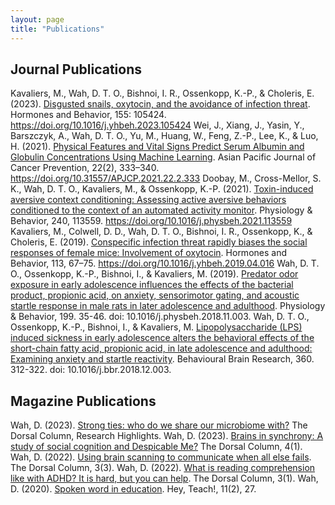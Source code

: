 ```yaml
---
layout: page
title: "Publications"
---
```


## Journal Publications
Kavaliers, M., Wah, D. T. O., Bishnoi, I. R., Ossenkopp, K.-P., & Choleris, E. (2023). [Disgusted snails, oxytocin, and the avoidance of infection threat](https://pubmed.ncbi.nlm.nih.gov/37678092/). Hormones and Behavior, 155: 105424. https://doi.org/10.1016/j.yhbeh.2023.105424
Wei, J., Xiang, J., Yasin, Y., Barszczyk, A., Wah, D. T. O., Yu, M., Huang, W., Feng, Z.-P., Lee, K., & Luo, H. (2021). [Physical Features and Vital Signs Predict Serum Albumin and Globulin Concentrations Using Machine Learning](https://pubmed.ncbi.nlm.nih.gov/33639645/). Asian Pacific Journal of Cancer Prevention, 22(2), 333–340. https://doi.org/10.31557/APJCP.2021.22.2.333
Doobay, M., Cross-Mellor, S. K., Wah, D. T. O., Kavaliers, M., & Ossenkopp, K.-P. (2021). [Toxin-induced aversive context conditioning: Assessing active aversive behaviors conditioned to the context of an automated activity monitor](https://pubmed.ncbi.nlm.nih.gov/34416259/). Physiology & Behavior, 240, 113559. https://doi.org/10.1016/j.physbeh.2021.113559
Kavaliers, M., Colwell, D. D., Wah, D. T. O., Bishnoi, I. R., Ossenkopp, K., & Choleris, E. (2019). [Conspecific infection threat rapidly biases the social responses of female mice: Involvement of oxytocin](https://pubmed.ncbi.nlm.nih.gov/31047886/). Hormones and Behavior, 113, 67–75. https://doi.org/10.1016/j.yhbeh.2019.04.016 
Wah, D. T. O., Ossenkopp, K.-P., Bishnoi, I., & Kavaliers, M. (2019). [Predator odor exposure in early adolescence influences the effects of the bacterial product, propionic acid, on anxiety, sensorimotor gating, and acoustic startle response in male rats in later adolescence and adulthood](https://pubmed.ncbi.nlm.nih.gov/30408471/). Physiology & Behavior, 199. 35-46. doi: 10.1016/j.physbeh.2018.11.003.
Wah, D. T. O., Ossenkopp, K.-P., Bishnoi, I., & Kavaliers, M. [Lipopolysaccharide (LPS) induced sickness in early adolescence alters the behavioral effects of the short-chain fatty acid, propionic acid, in late adolescence and adulthood: Examining anxiety and startle reactivity](https://pubmed.ncbi.nlm.nih.gov/30521932/). Behavioural Brain Research, 360. 312-322. doi: 10.1016/j.bbr.2018.12.003.


## Magazine Publications
Wah, D. (2023). [Strong ties: who do we share our microbiome with?](https://songsuwo.ca/thedorsalcolumn/research-highlight-deanne-wah-1) The Dorsal Column, Research Highlights.
Wah, D. (2023). [Brains in synchrony: A study of social cognition and Despicable Me?](https://songsuwo.ca/thedorsalcolumn/vol4-iss1-deanne-wah) The Dorsal Column, 4(1).
Wah, D. (2022). [Using brain scanning to communicate when all else fails](https://songsuwo.ca/thedorsalcolumn/vol3-iss3-deanne-wah). The Dorsal Column, 3(3).
Wah, D. (2022). [What is reading comprehension like with ADHD? It is hard, but you can help](https://songsuwo.ca/thedorsalcolumn/vol3-iss1-deanne-wah). The Dorsal Column, 3(1).
Wah, D. (2020). [Spoken word in education](https://issuu.com/heyteachmagazine/docs/vol._11__issue_1_-_fall_2019). Hey, Teach!, 11(2), 27.
